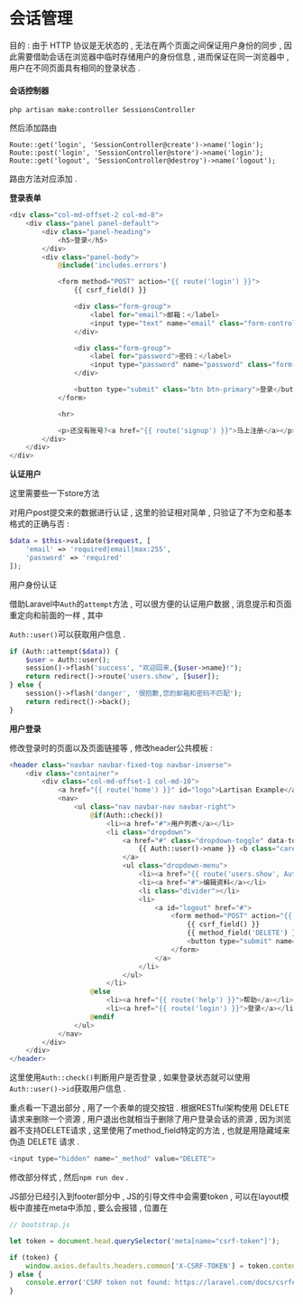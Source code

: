 # 会话管理

目的 : 由于 HTTP 协议是无状态的 , 无法在两个页面之间保证用户身份的同步 , 因此需要借助会话在浏览器中临时存储用户的身份信息 , 进而保证在同一浏览器中 , 用户在不同页面具有相同的登录状态 .

#### **会话控制器**

```
php artisan make:controller SessionsController
```

然后添加路由

```
Route::get('login', 'SessionController@create')->name('login');
Route::post('login', 'SessionController@store')->name('login');
Route::get('logout', 'SessionController@destroy')->name('logout');
```

路由方法对应添加 .

**登录表单**

```php
<div class="col-md-offset-2 col-md-8">
    <div class="panel panel-default">
        <div class="panel-heading">
            <h5>登录</h5>
        </div>
        <div class="panel-body">
            @include('includes.errors')

            <form method="POST" action="{{ route('login') }}">
                {{ csrf_field() }}

                <div class="form-group">
                    <label for="email">邮箱：</label>
                    <input type="text" name="email" class="form-control" value="{{ old('email') }}">
                </div>

                <div class="form-group">
                    <label for="password">密码：</label>
                    <input type="password" name="password" class="form-control" value="{{ old('password') }}">
                </div>

                <button type="submit" class="btn btn-primary">登录</button>
            </form>

            <hr>

            <p>还没有账号?<a href="{{ route('signup') }}">马上注册</a></p>
        </div>
    </div>
</div>
```

**认证用户**

这里需要些一下store方法

对用户post提交来的数据进行认证 , 这里的验证相对简单 , 只验证了不为空和基本格式的正确与否 :

```php
$data = $this->validate($request, [
    'email' => 'required|email|max:255',
    'password' => 'required'
]);
```

用户身份认证

借助Laravel中`Auth`的`attempt`方法 , 可以很方便的认证用户数据 , 消息提示和页面重定向和前面的一样 , 其中

`Auth::user()`可以获取用户信息 .

```php
if (Auth::attempt($data)) {
    $user = Auth::user();
    session()->flash('success', "欢迎回来,{$user->name}!");
    return redirect()->route('users.show', [$user]);
} else {
    session()->flash('danger', '很抱歉,您的邮箱和密码不匹配');
    return redirect()->back();
}
```

**用户登录**

修改登录时的页面以及页面链接等 , 修改header公共模板 :

```php
<header class="navbar navbar-fixed-top navbar-inverse">
    <div class="container">
        <div class="col-md-offset-1 col-md-10">
            <a href="{{ route('home') }}" id="logo">Lartisan Example</a>
            <nav>
                <ul class="nav navbar-nav navbar-right">
                    @if(Auth::check())
                        <li><a href="#">用户列表</a></li>
                        <li class="dropdown">
                            <a href="#" class="dropdown-toggle" data-toggle="dropdown">
                                {{ Auth::user()->name }} <b class="caret"></b>
                            </a>
                            <ul class="dropdown-menu">
                                <li><a href="{{ route('users.show', Auth::user()->id) }}">个人中心</a></li>
                                <li><a href="#">编辑资料</a></li>
                                <li class="divider"></li>
                                <li>
                                    <a id="logout" href="#">
                                        <form method="POST" action="{{ route('logout') }}">
                                            {{ csrf_field() }}
                                            {{ method_field('DELETE') }}
                                            <button type="submit" name="button" class="btn btn-block btn-danger">退出</button>
                                        </form>
                                    </a>
                                </li>
                            </ul>
                        </li>
                    @else
                        <li><a href="{{ route('help') }}">帮助</a></li>
                        <li><a href="{{ route('login') }}">登录</a></li>
                    @endif
                </ul>
            </nav>
        </div>
    </div>
</header>
```

这里使用`Auth::check()`判断用户是否登录 , 如果登录状态就可以使用`Auth::user()->id` 获取用户信息 .

重点看一下退出部分 , 用了一个表单的提交按钮 . 根据RESTful架构使用 DELETE 请求来删除一个资源 , 用户退出也就相当于删除了用户登录会话的资源 , 因为浏览器不支持DELETE请求 , 这里使用了method\_field特定的方法 , 也就是用隐藏域来伪造 DELETE 请求 .

```php
<input type="hidden" name="_method" value="DELETE">
```

修改部分样式 , 然后`npm run dev` .

JS部分已经引入到footer部分中 , JS的引导文件中会需要token , 可以在layout模板中直接在meta中添加 , 要么会报错 , 位置在

```js
// bootstrap.js

let token = document.head.querySelector('meta[name="csrf-token"]');

if (token) {
    window.axios.defaults.headers.common['X-CSRF-TOKEN'] = token.content;
} else {
    console.error('CSRF token not found: https://laravel.com/docs/csrf#csrf-x-csrf-token');
}
```



